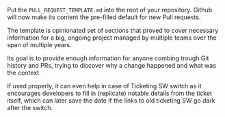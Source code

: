 Put the `PULL_REQUEST_TEMPLATE.md` into the root of your repository. Github will now make its content the pre-filled default for new Pull requests.

The template is opinionated set of sections that proved to cover necessary information for a big, ongoing project managed by multiple teams over the span of multiple years.

Its goal is to provide enough information for anyone combing trough Git history and PRs, trying to discover why a change happened and what was the context.

If used properly, it can even help in case of Ticketing SW switch as it encourages developers to fill in (replicate) notable details from the ticket itself, which can later save the date if the links to old ticketing SW go dark after the switch.
